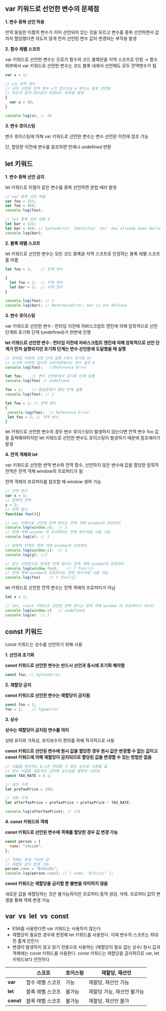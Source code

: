 ## **var 키워드로 선언한 변수의 문제점**

**1\. 변수 중복 선언 허용**

만약 동일한 이름의 변수가 이미 선언되어 있는 것을 모르고 변수를 중복 선언하면서 값까지 할당했다면 의도치 않게 먼저 선언된 변수 값이 변경되는 부작용 발생

**2\. 함수 레벨 스코프**

var 키워드로 선언한 변수는 오로지 함수의 코드 블록만을 지역 스코프로 인정 → 함수 외부에서 var 키워드로 선언한 변수는 코드 블록 내에서 선언해도 모두 전역변수가 됨

``` javascript
var x = 1;

// x는 전역 변수
// 이미 선언된 전역 변수 x가 있으므로 x 변수는 중복 선언됨
// 의도치 않게 변수값이 변경되는 부작용 발생
{
  var x = 10;
}

console.log(x); // 10
```

**3\. 변수 호이스팅**

변수 호이스팅에 의해 var 키워드로 선언한 변수는 변수 선언문 이전에 참조 가능

단, 할당문 이전에 변수를 참조하면 언제나 undefined 반환

## **let 키워드**

**1\. 변수 중복 선언 금지**

let 키워드로 이름이 같은 변수를 중복 선언하면 문법 에러 발생

``` javascript
// var 중복 선언 허용 
var foo = 123;
var foo = 456;
console.log(foo);

// let 중복 선언 허용 X
let bar = 123;
let bar = 456; // SyntaxError: Identifier 'bar' has already been declared
console.log(bar);
```

**2\. 블록 레벨 스코프**

let 키워드로 선언한 변수는 모든 코드 블록을 지역 스코프로 인정하는 블록 레벨 스코프를 따름

``` javascript
let foo = 1;	// 전역 변수

{
  let foo = 2;	// 지역 변수
  let bar = 3;	// 지역 변수
}

console.log(foo); // 1
console.log(bar); // ReferenceError: bar is not defined
```

**3\. 변수 호이스팅**

var 키워드로 선언한 변수 : 런타임 이전에 자바스크립트 엔진에 의해 암묵적으로 선언단계와 초기화 단계 (undefined)가 한번에 진행

**let 키워드로 선언한 변수 : 런타입 이전에 자바스크립트 엔진에 의해 암묵적으로 선언 단계가 먼저 실행되지만 초기화 단계는 변수 선언문에 도달했을 때 실행**

``` javascript
// 런타임 이전에 선언 단계 실행 (변수 초기화 X)
// 초기화 이전의 일시적 사각지대에서는 변수 참조 X
console.log(foo); 	//Reference Error

let foo;	// 변수 선언문에서 초기화 단계 실행
console.log(foo) // undefined

foo = 1;	// 할당문에서 할당 단계 실행
console.log(foo); // 1
```

``` javascript
let foo = 1; // 전역 변수
{
 console.log(foo);	// Reference Error
 let foo = 2; // 지역 변수
}
```

let 키워드로 선언한 변수의 경우 변수 호이스팅이 발생하지 않는다면 전역 변수 foo 값을 출력해야하지만 let 키워드로 선언한 변수도 호이스팅이 발생하기 때문에 참조에러가 발생

**4\. 전역 객체와 let**

var 키워드로 선언한 번역 변수와 전역 함수, 선언하지 않은 변수에 값을 할당한 암묵적 전역은 전역 객체 window의 프로퍼티가 됨

전역 객체의 프로퍼티를 참조할 때 window 생략 가능

``` javascript
// 전역 변수
var x = 1;
// 암묵적 전역
y = 2;
// 전역 함수
function foo(){}

// var 키워드로 선언한 전역 변수는 전역 객체 window의 프로퍼티
console.log(window.x);	// 1
// 전역 객체 window 의 프로퍼티는 전역 변수처럼 사용 가능
console.log(x);	// 1

// 암묵적 전역은 전역 객체 window의 프로퍼티
console.log(window.y);	// 2
console.log(y);	//2

// 함수 선언문으로 정의한 전역 함수는 전역 객체 window의 프로퍼티
console.log(window.foo);	// f foo(){}
// 전역 객체 window의 프로퍼티는 전역 변수처럼 사용 가능
console.log(foo)	// f foo(){}
```

let 키워드로 선언한 전역 변수는 전역 객체의 프로퍼티가 아님

``` javascript
let x = 1;

// let, const 키워드로 선언한 전역 변수는 전역 객체 window 의 프로퍼티가 아니다
console.log(window.x)	// undefined
console.log(x)	// 1
```

## **const 키워드**

const 키워드는 상수를 선언하기 위해 사용

**1\. 선언과 초기화**

**const 키워드로 선언한 변수는 반드시 선언과 동시에 초기화 해야함**

``` javascript
const foo; // SyntaxError
```

**2\. 재할당 금지**

**const 키워드로 선언한 변수는 재할당이 금지됨**

``` javascript
const foo = 1;
foo = 2;	// TypeError
```

**3\. 상수**

**상수는 재할당이 금지된 변수를 의미**

상태 유지와 가독성, 유지보수의 편의를 위해 적극적으로 사용

**const 키워드로 선언된 변수에 원시 값을 할당한 경우 원시 값은 변경할 수 없는 값이고 const 키워드에 의해 재할당이 금지되므로 할당된 값을 변경할 수 있는 방법은 없음**

``` javascript
// 세율을 의미하는 0.1은 변경할 수 없는 상수로 사용될 값
// 변수 이름을 대문자로 선언해 상수임을 명확히 나타냄
const TAX_RATE = 0.1;

// 세전 가격
let preTaxPrice = 100;

// 세후 가격
let afterTaxPrice = preTaxPrice + preTaxPrice * TAX_RATE;

console.log(afterTaxPrice); // 110
```

**4\. const 키워드와 객체**

**const 키워드로 선언된 변수에 객체를 할당한 경우 값 변경 가능**

``` javascript
const person = {
  name: "chiyak",
};

// 객체는 변경 가능한 값
// 재할당 없이 변경 가능
person.name = "Echichi";
console.log(person.name); // { name: "Echichi" };
```

**const 키워드는 재할당을 금지할 뿐 불변을 의미하지 않음**

새로운 값을 재할당하는 것은 불가능하지만 프로퍼티 동적 생성, 삭제, 프로퍼티 값의 변경을 통해 객체 변경 가능

## **var  vs  let  vs  const**

-   ES6를 사용한다면 var 키워드는 사용하지 않는다
-   재할당이 필요한 경우에 한정해 let 키워드를 사용한다. 이때 변수의 스코프는 최대한 좁게 만든다
-   변경이 발생하지 않고 읽기 전용으로 사용하는 (재할당이 필요 없는 상수) 원시 값과 객체에는 const 키워드를 사용한다. const 키워드는 재할당을 금지하므로 var, let키워드보다 안전하다
  
|         | **스코프**       | **호이스팅** | **재할당, 재선언**    |
|---------|-------------------|--------------|----------------------|
| **var** | 함수 레벨 스코프   | 가능         | 재할당, 재선언 가능   |
| **let** | 블록 레벨 스코프   | 불가능       | 재할당 가능, 재선언 불가능 |
| **const** | 블록 레벨 스코프 | 불가능       | 재할당, 재선언 불가 |
